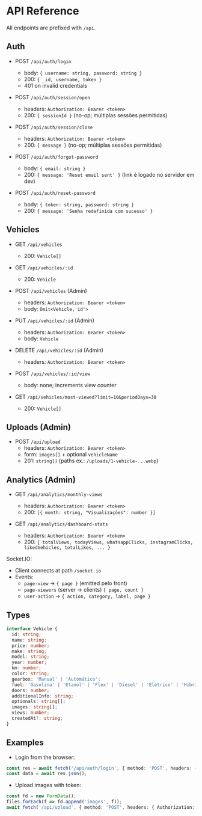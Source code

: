# API Reference

All endpoints are prefixed with `/api`.

## Auth

- POST `/api/auth/login`
  - body: `{ username: string, password: string }`
  - 200: `{ _id, username, token }`
  - 401 on invalid credentials

- POST `/api/auth/session/open`
  - headers: `Authorization: Bearer <token>`
  - 200: `{ sessionId }` (no-op; múltiplas sessões permitidas)

- POST `/api/auth/session/close`
  - headers: `Authorization: Bearer <token>`
  - 200: `{ message }` (no-op; múltiplas sessões permitidas)

- POST `/api/auth/forgot-password`
  - body: `{ email: string }`
  - 200: `{ message: 'Reset email sent' }` (link é logado no servidor em dev)

- POST `/api/auth/reset-password`
  - body: `{ token: string, password: string }`
  - 200: `{ message: 'Senha redefinida com sucesso' }`

## Vehicles

- GET `/api/vehicles`
  - 200: `Vehicle[]`

- GET `/api/vehicles/:id`
  - 200: `Vehicle`

- POST `/api/vehicles` (Admin)
  - headers: `Authorization: Bearer <token>`
  - body: `Omit<Vehicle,'id'>`

- PUT `/api/vehicles/:id` (Admin)
  - headers: `Authorization: Bearer <token>`
  - body: `Vehicle`

- DELETE `/api/vehicles/:id` (Admin)
  - headers: `Authorization: Bearer <token>`

- POST `/api/vehicles/:id/view`
  - body: none; increments view counter

- GET `/api/vehicles/most-viewed?limit=10&periodDays=30`
  - 200: `Vehicle[]`

## Uploads (Admin)

- POST `/api/upload`
  - headers: `Authorization: Bearer <token>`
  - form: `images[]` + optional `vehicleName`
  - 201: `string[]` (paths ex.: `/uploads/1-vehicle-...webp`)

## Analytics (Admin)

- GET `/api/analytics/monthly-views`
  - headers: `Authorization: Bearer <token>`
  - 200: `[{ month: string, "Visualizações": number }]`

- GET `/api/analytics/dashboard-stats`
  - headers: `Authorization: Bearer <token>`
  - 200: `{ totalViews, todayViews, whatsappClicks, instagramClicks, likedVehicles, totalLikes, ... }`

Socket.IO:
- Client connects at path `/socket.io`
- Events:
  - `page-view` -> `{ page }` (emitted pelo front)
  - `page-viewers` (server -> clients) `{ page, count }`
  - `user-action` -> `{ action, category, label, page }`

## Types

```ts
interface Vehicle {
  id: string;
  name: string;
  price: number;
  make: string;
  model: string;
  year: number;
  km: number;
  color: string;
  gearbox: 'Manual' | 'Automático';
  fuel: 'Gasolina' | 'Etanol' | 'Flex' | 'Diesel' | 'Elétrico' | 'Híbrido';
  doors: number;
  additionalInfo: string;
  optionals: string[];
  images: string[];
  views: number;
  createdAt?: string;
}
```

## Examples

- Login from the browser:
```ts
const res = await fetch('/api/auth/login', { method: 'POST', headers: { 'Content-Type': 'application/json' }, body: JSON.stringify({ username: 'admin', password: '***' }) });
const data = await res.json();
```

- Upload images with token:
```ts
const fd = new FormData();
files.forEach(f => fd.append('images', f));
await fetch('/api/upload', { method: 'POST', headers: { Authorization: `Bearer ${token}` }, body: fd });
```